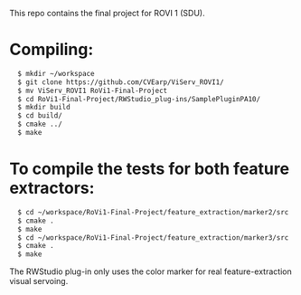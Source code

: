 This repo contains the final project for ROVI 1 (SDU).

# Compiling:

```sh
  $ mkdir ~/workspace
  $ git clone https://github.com/CVEarp/ViServ_ROVI1/
  $ mv ViServ_ROVI1 RoVi1-Final-Project
  $ cd RoVi1-Final-Project/RWStudio_plug-ins/SamplePluginPA10/
  $ mkdir build
  $ cd build/
  $ cmake ../
  $ make 
```

# To compile the tests for both feature extractors:

```sh
  $ cd ~/workspace/RoVi1-Final-Project/feature_extraction/marker2/src
  $ cmake .
  $ make 
  $ cd ~/workspace/RoVi1-Final-Project/feature_extraction/marker3/src
  $ cmake . 
  $ make 
```

The RWStudio plug-in only uses the color marker for real feature-extraction visual servoing.
